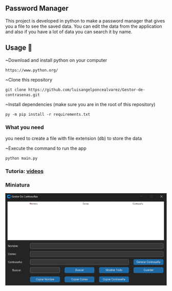 ## Password Manager

This project is developed in python to make a password manager that gives you a file to see the saved data. You can edit the data from the application and also if you have a lot of data you can search it by name.

## Usage 🚀

~Download and install python on your computer

```
https://www.python.org/
```

~Clone this repository

```
git clone https://github.com/luisangelponcealvarez/Gestor-de-contrasenas.git

```

~Install dependencies (make sure you are in the root of this repository)

```
py -m pip install -r requirements.txt
```

### What you need

you need to create a file with file extension (db) to store the data

~Execute the command to run the app

```
python main.py
```

### Tutoria: [videos](https://youtu.be/ZPPgruR89w8)

### Miniatura

![miniatura](miniatura.png)
